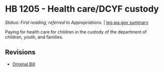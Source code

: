 # HB 1205 - Health care/DCYF custody
*Status: First reading, referred to Appropriations.* | [leg.wa.gov summary](https://app.leg.wa.gov/billsummary?BillNumber=1205&Year=2021)

Paying for health care for children in the custody of the department of children, youth, and families.

## Revisions
* [Original Bill](1/)